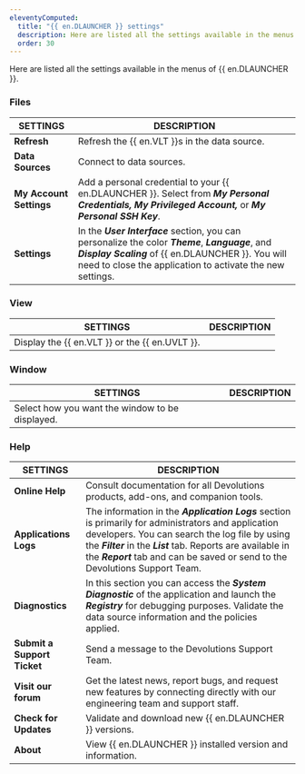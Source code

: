 ```yaml
---
eleventyComputed:
  title: "{{ en.DLAUNCHER }} settings"
  description: Here are listed all the settings available in the menus of {{ en.DLAUNCHER }}. 
  order: 30
---
```

Here are listed all the settings available in the menus of {{ en.DLAUNCHER }}. 

### Files

| SETTINGS | DESCRIPTION |
|--------|-------------|
| **Refresh**         | Refresh the {{ en.VLT }}s in the data source.                                                                                                                                 |
| **Data Sources**    | Connect to data sources.                                                                                                                                                        |
| **My Account Settings** | Add a personal credential to your {{ en.DLAUNCHER }}. Select from ***My Personal Credentials, My Privileged Account,*** or ***My Personal SSH Key***.     |
| **Settings**        | In the ***User Interface*** section, you can personalize the color ***Theme***, ***Language***, and ***Display Scaling*** of {{ en.DLAUNCHER }}. You will need to close the application to activate the new settings. |

### View

| SETTINGS   | DESCRIPTION |
|------------|-------------|
| Display the {{ en.VLT }} or the {{ en.UVLT }}. |

### Window

| SETTINGS | DESCRIPTION |
|--------|-------------|
| Select how you want the window to be displayed. |

### Help

| SETTINGS | DESCRIPTION |
|--------|-------------|
| **Online Help**      | Consult documentation for all Devolutions products, add-ons, and companion tools.                                                                                                   |
| **Applications Logs**| The information in the ***Application Logs*** section is primarily for administrators and application developers. You can search the log file by using the ***Filter*** in the ***List*** tab. Reports are available in the ***Report*** tab and can be saved or send to the Devolutions Support Team. |
| **Diagnostics**      | In this section you can access the ***System Diagnostic*** of the application and launch the ***Registry*** for debugging purposes. Validate the data source information and the policies applied. |
| **Submit a Support Ticket** | Send a message to the Devolutions Support Team.                                                                                                                                     |
| **Visit our forum**  | Get the latest news, report bugs, and request new features by connecting directly with our engineering team and support staff.                                                      |
| **Check for Updates**| Validate and download new {{ en.DLAUNCHER }} versions.                                                                                                                           |
| **About**            | View {{ en.DLAUNCHER }} installed version and information.                                                                                                                       |


